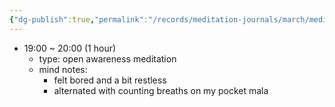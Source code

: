 ```yaml
---
{"dg-publish":true,"permalink":"/records/meditation-journals/march/meditation-journal-for-2023-03-14/","tags":["type/meditation-journal-entry info/phil-384/meditation-journal-entry"]}
---
```



- 19:00 ~ 20:00 (1 hour)
	- type: open awareness meditation
	- mind notes:
		- felt bored and a bit restless
		- alternated with counting breaths on my pocket mala